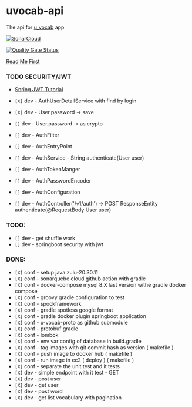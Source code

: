 # uvocab-api
The api for [u_vocab](https://github.com/robsonoduarte/u_vocab) app

[![SonarCloud](https://sonarcloud.io/images/project_badges/sonarcloud-white.svg)](https://sonarcloud.io/summary/new_code?id=robsonoduarte_u-vocab-api)

[![Quality Gate Status](https://sonarcloud.io/api/project_badges/measure?project=robsonoduarte_u-vocab-api&metric=alert_status)](https://sonarcloud.io/summary/new_code?id=robsonoduarte_u-vocab-api)

[Read Me First](https://github.com/robsonoduarte/u-vocab-api/blob/main/HELP.md)

### TODO SECURITY/JWT

* [Spring JWT Tutorial](https://www.techgeeknext.com/spring/spring-boot-security-token-authentication-jwt#google_vignette)

* `[X]` dev - AuthUserDetailService with find by login
* `[X]` dev - User.password -> save 
* `[]` dev - User.password -> as crypto
* `[]` dev - AuthFilter
* `[]` dev - AuthEntryPoint
* `[]` dev - AuthService - String authenticate(User user)
* `[]` dev - AuthTokenManger
* `[]` dev - AuthPasswordEncoder
* `[]` dev - AuthConfiguration
* `[]` dev - AuthController('/v1/auth') -> POST ResponseEntity<TOKEN> authenticate(@RequestBody User user)


### TODO:
 * `[]` dev - get shuffle work
 * `[]` dev - springboot security with jwt

### DONE:
 * `[X]` conf - setup java zulu-20.30.11
 * `[X]` conf - sonarquebe cloud github action with gradle
 * `[X]` conf - docker-compose mysql 8.X last version withe gradle docker compose
 * `[X]` conf - groovy gradle configuration to test
 * `[X]` conf - spockframework
 * `[X]` conf - gradle spotless google format
 * `[X]` conf - gradle docker plugin springboot application
 * `[X]` conf - u-vocab-proto as github submodule
 * `[X]` conf - protobuf gradle
 * `[X]` conf - lombok
 * `[X]` conf - env var config of database in build.gradle
 * `[X]` conf - tag images with git commit hash as version ( makefile )
 * `[X]` conf - push image to docker hub ( makefile )
 * `[X]` conf - run image in ec2 ( deploy ) ( makefile )
 * `[X]` conf - separate the unit test and it tests
 * `[X]` dev - simple endpoint with it test - GET
 * `[X]` dev - post user
 * `[X]` dev - get user
 * `[X]` dev - post word
 * `[X]` dev - get list vocabulary with pagination
